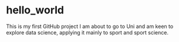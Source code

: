# hello_world
This is my first GitHub project
I am about to go to Uni and am keen to explore data science, applying it mainly to sport and sport science.
